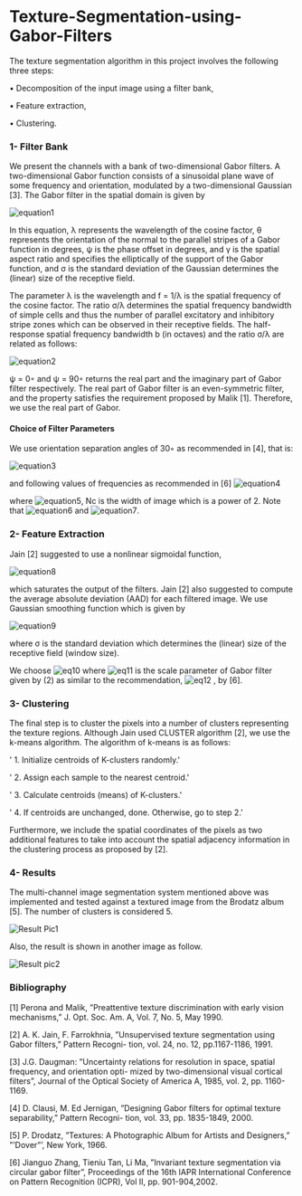 # Texture-Segmentation-using-Gabor-Filters
The texture segmentation algorithm in this project involves the following three steps:

• Decomposition of the input image using a filter bank,

• Feature extraction,

• Clustering.


### 1- Filter Bank

We present the channels with a bank of two-dimensional Gabor filters. A two-dimensional Gabor function
consists of a sinusoidal plane wave of some frequency and orientation, modulated by a two-dimensional
Gaussian [3]. The Gabor filter in the spatial domain is given by

![equation1](https://user-images.githubusercontent.com/15813546/31584944-6b9ce89a-b1c5-11e7-872a-a4eb1870a624.jpg)

In this equation, λ represents the wavelength of the cosine factor, θ represents the orientation of the
normal to the parallel stripes of a Gabor function in degrees, ψ is the phase offset in degrees, and γ is the
spatial aspect ratio and specifies the elliptically of the support of the Gabor function, and σ is the standard
deviation of the Gaussian determines the (linear) size of the receptive field.

The parameter λ is the wavelength and f = 1/λ is the spatial frequency of the cosine factor. The ratio σ/λ
determines the spatial frequency bandwidth of simple cells and thus the number of parallel excitatory and
inhibitory stripe zones which can be observed in their receptive fields. The half-response spatial frequency
bandwidth b (in octaves) and the ratio σ/λ are related as follows:

![equation2](https://user-images.githubusercontent.com/15813546/31584961-dc646026-b1c5-11e7-89bf-5b1bb14b82c0.jpg)

ψ = 0◦ and ψ = 90◦ returns the real part and the imaginary part of Gabor filter respectively. The real part
of Gabor filter is an even-symmetric filter, and the property satisfies the requirement proposed by Malik [1].
Therefore, we use the real part of Gabor.

#### Choice of Filter Parameters

We use orientation separation angles of 30◦ as recommended in [4], that is:

![equation3](https://user-images.githubusercontent.com/15813546/31584981-3d7e1e38-b1c6-11e7-9ab6-6e0693d38e78.jpg)

and following values of frequencies as recommended in [6]
![equation4](https://user-images.githubusercontent.com/15813546/31584990-652c251a-b1c6-11e7-9026-3e729f550684.jpg)

where ![equation5](https://user-images.githubusercontent.com/15813546/31585017-c9891d9c-b1c6-11e7-8b4d-4125f0c151cc.jpg), Nc is the width of image which is a power of 2. Note that ![equation6](https://user-images.githubusercontent.com/15813546/31585024-e950a26c-b1c6-11e7-8066-9ca836cfc5ba.jpg)
and ![equation7](https://user-images.githubusercontent.com/15813546/31585032-f6106a64-b1c6-11e7-855d-e1530a86f5c9.jpg).

### 2-  Feature Extraction

Jain [2] suggested to use a nonlinear sigmoidal function,

![equation8](https://user-images.githubusercontent.com/15813546/31585064-a9012906-b1c7-11e7-897f-d5f28a7b8687.jpg)

which saturates the output of the filters.
Jain [2] also suggested to compute the average absolute deviation (AAD) for each filtered image. We use
Gaussian smoothing function which is given by

![equation9](https://user-images.githubusercontent.com/15813546/31585066-af7b7ef8-b1c7-11e7-90ad-04bc40193c45.jpg)

where σ is the standard deviation which determines the (linear) size of the receptive field (window size).

   We choose ![eq10](https://user-images.githubusercontent.com/15813546/31585078-10912e18-b1c8-11e7-86b8-6f13d6346a6a.jpg) where ![eq11](https://user-images.githubusercontent.com/15813546/31585079-17ac21d0-b1c8-11e7-9b3e-7388ae60f260.jpg) is the scale parameter of Gabor filter given by (2) as similar to the recommendation, ![eq12](https://user-images.githubusercontent.com/15813546/31585080-259f1f36-b1c8-11e7-8fc6-531d911ef60a.jpg) , by [6].
   
   ### 3- Clustering
   
   The final step is to cluster the pixels into a number of clusters representing the texture regions. Although
Jain used CLUSTER algorithm [2], we use the k-means algorithm. The algorithm of k-means is as follows:

'   1. Initialize centroids of K-clusters randomly.'

'   2. Assign each sample to the nearest centroid.'

'   3. Calculate centroids (means) of K-clusters.'

'   4. If centroids are unchanged, done. Otherwise, go to step 2.'

Furthermore, we include the spatial coordinates of the pixels as two additional features to take into
account the spatial adjacency information in the clustering process as proposed by [2].

### 4- Results

The multi-channel image segmentation system mentioned above was implemented and tested against a textured
image from the Brodatz album [5]. The number of clusters is considered 5.

![Result Pic1](https://user-images.githubusercontent.com/15813546/31585142-7bc2b7fa-b1c9-11e7-9e7d-fa460f94ea1a.jpg)

Also, the result is shown in another image as follow.

![Result pic2](https://user-images.githubusercontent.com/15813546/31585140-72f6b9fa-b1c9-11e7-9272-2a399b6b40f1.jpg)



### Bibliography

[1] Perona and Malik, ”Preattentive texture discrimination with early vision mechanisms,” J. Opt. Soc.
Am. A, Vol. 7, No. 5, May 1990.

[2] A. K. Jain, F. Farrokhnia, ”Unsupervised texture segmentation using Gabor filters,” Pattern Recogni-
tion, vol. 24, no. 12, pp.1167-1186, 1991.

[3] J.G. Daugman: ”Uncertainty relations for resolution in space, spatial frequency, and orientation opti-
mized by two-dimensional visual cortical filters”, Journal of the Optical Society of America A, 1985,
vol. 2, pp. 1160-1169.

[4] D. Clausi, M. Ed Jernigan, ”Designing Gabor filters for optimal texture separability,” Pattern Recogni-
tion, vol. 33, pp. 1835-1849, 2000.

[5] P. Drodatz, ”Textures: A Photographic Album for Artists and Designers,” ”’Dover”’, New York, 1966.

[6] Jianguo Zhang, Tieniu Tan, Li Ma, ”Invariant texture segmentation via circular gabor filter”, Proceedings of the 16th IAPR International Conference on Pattern Recognition (ICPR), Vol II, pp. 901-904,2002.







